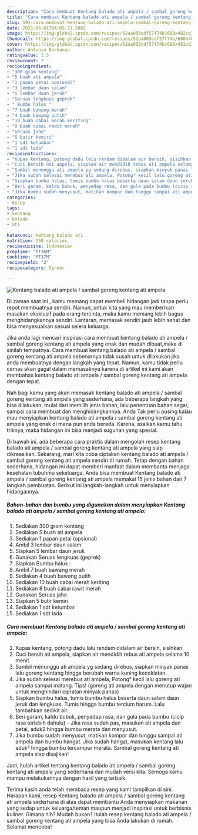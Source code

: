 ```yaml
---
description: "Cara membuat Kentang balado ati ampela / sambal goreng kentang ati ampela Sederhana Untuk Jualan"
title: "Cara membuat Kentang balado ati ampela / sambal goreng kentang ati ampela Sederhana Untuk Jualan"
slug: 591-cara-membuat-kentang-balado-ati-ampela-sambal-goreng-kentang-ati-ampela-sederhana-untuk-jualan
date: 2021-06-01T04:05:21.508Z
image: https://img-global.cpcdn.com/recipes/52aa003cdf57f74b/680x482cq70/kentang-balado-ati-ampela-sambal-goreng-kentang-ati-ampela-foto-resep-utama.jpg
thumbnail: https://img-global.cpcdn.com/recipes/52aa003cdf57f74b/680x482cq70/kentang-balado-ati-ampela-sambal-goreng-kentang-ati-ampela-foto-resep-utama.jpg
cover: https://img-global.cpcdn.com/recipes/52aa003cdf57f74b/680x482cq70/kentang-balado-ati-ampela-sambal-goreng-kentang-ati-ampela-foto-resep-utama.jpg
author: Antonio Buchanan
ratingvalue: 3.5
reviewcount: 7
recipeingredient:
- "300 gram kentang"
- "5 buah ati ampela"
- "1 papan petai opsional"
- "3 lembar daun salam"
- "5 lembar daun jeruk"
- "Seruas lengkuas geprek"
- " Bumbu halus "
- "7 buah bawang merah"
- "4 buah bawang putih"
- "10 buah cabai merah keriting"
- "8 buah cabai rawit merah"
- "Seruas jahe"
- "5 butir kemiri"
- "1 sdt ketumbar"
- "1 sdt lada"
recipeinstructions:
- "Kupas kentang, potong dadu lalu rendam didalam air bersih, sisihkan."
- "Cuci bersih ati ampela, siapkan air mendidih rebus ati ampela selama 10 menit."
- "Sambil menunggu ati ampela yg sedang direbus, siapkan minyak panas lalu goreng kentang hingga berubah warna kuning kecoklatan."
- "Jika sudah selesai merebus ati ampela, Potong² kecil lalu goreng ati ampela sampai matang. Tips! (goreng ati ampela dengan menutup wajan untuk menghindari cipratan minyak panas)"
- "Siapkan bumbu halus, tumis bumbu halus beserta daun salam daun jeruk dan lengkuas. Tumis hingga bumbu tercium harum. Lalu tambahkan sedikit air."
- "Beri garam, kaldu bubuk, penyedap rasa, dan gula pada bumbu (cicip rasa terlebih dahulu) Jika rasa sudah pas, masukan ati ampela dan petai, aduk2 hingga bumbu merata dan menyusut."
- "Jika bumbu sudah menyusut, matikan kompor dan tunggu sampai ati ampela dan bumbu hangat. Jika sudah hangat, masukan kentang lalu aduk² hingga bumbu tercampur merata. Sambal goreng kentang ati ampela siap disajikan!"
categories:
- Resep
tags:
- kentang
- balado
- ati

katakunci: kentang balado ati 
nutrition: 258 calories
recipecuisine: Indonesian
preptime: "PT36M"
cooktime: "PT37M"
recipeyield: "2"
recipecategory: Dinner

---
```



![Kentang balado ati ampela / sambal goreng kentang ati ampela](https://img-global.cpcdn.com/recipes/52aa003cdf57f74b/680x482cq70/kentang-balado-ati-ampela-sambal-goreng-kentang-ati-ampela-foto-resep-utama.jpg)

Di zaman  saat ini , kamu memang dapat membeli hidangan jadi tanpa perlu repot membuatnya sendiri. Namun, untuk kita yang mau memberikan masakan eksklusif pada orang tercinta, maka kamu memang lebih bagus menghidangkannya sendiri. Lantaran, memasak sendiri jauh lebih sehat dan bisa menyesuaikan sesuai selera keluarga.

Jika anda lagi mencari inspirasi cara membuat kentang balado ati ampela / sambal goreng kentang ati ampela yang enak dan mudah dibuat,maka di sinilah tempatnya. Cara membuat kentang balado ati ampela / sambal goreng kentang ati ampela  sebenarnya tidak susah untuk dilakukan jika anda membuatnya dengan langkah yang tepat. Namun, kamu tidak perlu cemas akan gagal dalam memasaknya 
karena di artikel ini kami akan membahas kentang balado ati ampela / sambal goreng kentang ati ampela dengan tepat.  



Nah bagi kamu yang akan memasak kentang balado ati ampela / sambal goreng kentang ati ampela yang sederhana, ada beberapa langkah yang bisa dilakukan, mulai dari memilih jenis bahan, lalu penentuan bahan segar, sampai cara membuat dan menghidangkannya. Anda Tak perlu pusing kalau mau menyiapkan kentang balado ati ampela / sambal goreng kentang ati ampela yang enak di mana pun anda berada. Karena, asalkan kamu  tahu triknya, maka hidangan ini bisa menjadi suguhan yang spesial.

Di bawah ini, ada beberapa cara praktis  dalam mengolah resep kentang balado ati ampela / sambal goreng kentang ati ampela yang siap dikreasikan. Sekarang, mari kita coba ciptakan kentang balado ati ampela / sambal goreng kentang ati ampela sendiri di rumah. Tetap dengan bahan sederhana, hidangan ini dapat memberi manfaat dalam membantu menjaga kesehatan tubuhmu sekeluarga. Anda bisa membuat Kentang balado ati ampela / sambal goreng kentang ati ampela memakai 15 jenis bahan dan 7 langkah pembuatan. Berikut ini langkah-langkah untuk menyiapkan hidangannya.

<!--inarticleads1-->

##### Bahan-bahan dan bumbu yang digunakan dalam menyiapkan Kentang balado ati ampela / sambal goreng kentang ati ampela:

1. Sediakan 300 gram kentang
1. Sediakan 5 buah ati ampela
1. Sediakan 1 papan petai (opsional)
1. Ambil 3 lembar daun salam
1. Siapkan 5 lembar daun jeruk
1. Gunakan Seruas lengkuas (geprek)
1. Siapkan  Bumbu halus :
1. Ambil 7 buah bawang merah
1. Sediakan 4 buah bawang putih
1. Sediakan 10 buah cabai merah keriting
1. Sediakan 8 buah cabai rawit merah
1. Gunakan Seruas jahe
1. Siapkan 5 butir kemiri
1. Sediakan 1 sdt ketumbar
1. Sediakan 1 sdt lada




<!--inarticleads2-->

##### Cara membuat Kentang balado ati ampela / sambal goreng kentang ati ampela:

1. Kupas kentang, potong dadu lalu rendam didalam air bersih, sisihkan.
1. Cuci bersih ati ampela, siapkan air mendidih rebus ati ampela selama 10 menit.
1. Sambil menunggu ati ampela yg sedang direbus, siapkan minyak panas lalu goreng kentang hingga berubah warna kuning kecoklatan.
1. Jika sudah selesai merebus ati ampela, Potong² kecil lalu goreng ati ampela sampai matang. Tips! (goreng ati ampela dengan menutup wajan untuk menghindari cipratan minyak panas)
1. Siapkan bumbu halus, tumis bumbu halus beserta daun salam daun jeruk dan lengkuas. Tumis hingga bumbu tercium harum. Lalu tambahkan sedikit air.
1. Beri garam, kaldu bubuk, penyedap rasa, dan gula pada bumbu (cicip rasa terlebih dahulu) - Jika rasa sudah pas, masukan ati ampela dan petai, aduk2 hingga bumbu merata dan menyusut.
1. Jika bumbu sudah menyusut, matikan kompor dan tunggu sampai ati ampela dan bumbu hangat. Jika sudah hangat, masukan kentang lalu aduk² hingga bumbu tercampur merata. Sambal goreng kentang ati ampela siap disajikan!




Jadi, itulah artikel tentang  kentang balado ati ampela / sambal goreng kentang ati ampela  yang sederhana dan mudah versi kita. Semoga kamu mampu melakukannya dengan hasil yang terbaik. 

Terima kasih anda telah membaca resep yang kami tampilkan di sini. Harapan kami, resep  Kentang balado ati ampela / sambal goreng kentang ati ampela sederhana di atas dapat membantu Anda menyiapkan makanan yang sedap untuk keluarga/teman maupun menjadi inspirasi untuk berbisnis kuliner. Gimana nih? Mudah bukan? Itulah resep kentang balado ati ampela / sambal goreng kentang ati ampela yang bisa Anda lakukan di rumah. Selamat mencoba!

